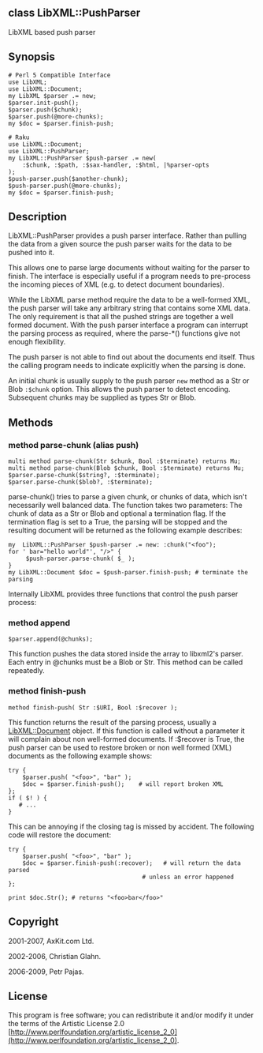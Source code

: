 class LibXML::PushParser
------------------------

LibXML based push parser

Synopsis
--------

    # Perl 5 Compatible Interface
    use LibXML;
    use LibXML::Document;
    my LibXML $parser .= new;
    $parser.init-push();
    $parser.push($chunk);
    $parser.push(@more-chunks);
    my $doc = $parser.finish-push;

    # Raku
    use LibXML::Document;
    use LibXML::PushParser;
    my LibXML::PushParser $push-parser .= new(
        :$chunk, :$path, :$sax-handler, :$html, |%parser-opts
    );
    $push-parser.push($another-chunk);
    $push-parser.push(@more-chunks);
    my $doc = $parser.finish-push;

Description
-----------

LibXML::PushParser provides a push parser interface. Rather than pulling the data from a given source the push parser waits for the data to be pushed into it.

This allows one to parse large documents without waiting for the parser to finish. The interface is especially useful if a program needs to pre-process the incoming pieces of XML (e.g. to detect document boundaries).

While the LibXML parse method require the data to be a well-formed XML, the push parser will take any arbitrary string that contains some XML data. The only requirement is that all the pushed strings are together a well formed document. With the push parser interface a program can interrupt the parsing process as required, where the parse-*() functions give not enough flexibility.

The push parser is not able to find out about the documents end itself. Thus the calling program needs to indicate explicitly when the parsing is done.

An initial chunk is usually supply to the push parser `new` method as a Str or Blob `:$chunk` option. This allows the push parser to detect encoding. Subsequent chunks may be supplied as types Str or Blob.

Methods
-------

### method parse-chunk (alias push)

    multi method parse-chunk(Str $chunk, Bool :$terminate) returns Mu;
    multi method parse-chunk(Blob $chunk, Bool :$terminate) returns Mu;
    $parser.parse-chunk($string?, :$terminate);
    $parser.parse-chunk($blob?, :$terminate);

parse-chunk() tries to parse a given chunk, or chunks of data, which isn't necessarily well balanced data. The function takes two parameters: The chunk of data as a Str or Blob and optional a termination flag. If the termination flag is set to a True, the parsing will be stopped and the resulting document will be returned as the following example describes:

    my  LibXML::PushParser $push-parser .= new: :chunk("<foo");
    for ' bar="hello world"', "/>" {
         $push-parser.parse-chunk( $_ );
    }
    my LibXML::Document $doc = $push-parser.finish-push; # terminate the parsing

Internally LibXML provides three functions that control the push parser process:

### method append

    $parser.append(@chunks);

This function pushes the data stored inside the array to libxml2's parser. Each entry in @chunks must be a Blob or Str. This method can be called repeatedly.

### method finish-push

    method finish-push( Str :$URI, Bool :$recover );

This function returns the result of the parsing process, usually a [LibXML::Document](https://libxml-raku.github.io/LibXML-raku/Document) object. If this function is called without a parameter it will complain about non well-formed documents. If :$recover is True, the push parser can be used to restore broken or non well formed (XML) documents as the following example shows:

    try {
        $parser.push( "<foo>", "bar" );
        $doc = $parser.finish-push();    # will report broken XML
    };
    if ( $! ) {
       # ...
    }

This can be annoying if the closing tag is missed by accident. The following code will restore the document:

    try {
        $parser.push( "<foo>", "bar" );
        $doc = $parser.finish-push(:recover);   # will return the data parsed
                                          # unless an error happened
    };

    print $doc.Str(); # returns "<foo>bar</foo>"

Copyright
---------

2001-2007, AxKit.com Ltd.

2002-2006, Christian Glahn.

2006-2009, Petr Pajas.

License
-------

This program is free software; you can redistribute it and/or modify it under the terms of the Artistic License 2.0 [http://www.perlfoundation.org/artistic_license_2_0](http://www.perlfoundation.org/artistic_license_2_0).

